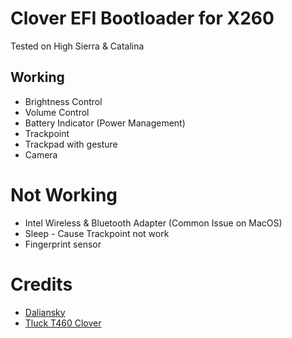 # Clover EFI Bootloader for X260
Tested on High Sierra & Catalina

## Working
- Brightness Control
- Volume Control
- Battery Indicator (Power Management)
- Trackpoint
- Trackpad with gesture
- Camera

# Not Working
- Intel Wireless & Bluetooth Adapter (Common Issue on MacOS)
- Sleep - Cause Trackpoint not work
- Fingerprint sensor 

# Credits
- [Daliansky](https://github.com/daliansky/ThinkPad-X260-hackintosh)
- [Tluck T460 Clover](https://github.com/tluck/Lenovo-T460-Clover)

